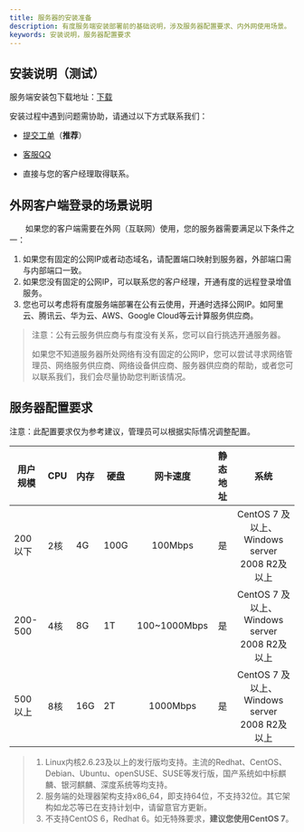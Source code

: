 ```yaml
---
title: 服务器的安装准备
description: 有度服务端安装部署前的基础说明，涉及服务器配置要求、内外网使用场景。
keywords: 安装说明，服务器配置要求
---
```


## 安装说明（测试）

服务端安装包下载地址：[下载](https://youdu.im/download.html)

安装过程中遇到问题需协助，请通过以下方式联系我们：

- [提交工单](https://kf.youdu.im)（**推荐**）

- [客服QQ](https://youdu.im/contact.html)

- 直接与您的客户经理取得联系。

## 外网客户端登录的场景说明

　　如果您的客户端需要在外网（互联网）使用，您的服务器需要满足以下条件之一：

1. 如果您有固定的公网IP或者动态域名，请配置端口映射到服务器，外部端口需与内部端口一致。
2. 如果您没有固定的公网IP，可以联系您的客户经理，开通有度的远程登录增值服务。
3. 您也可以考虑将有度服务端部署在公有云使用，开通时选择公网IP。如阿里云、腾讯云、华为云、AWS、Google Cloud等云计算服务供应商。

> 注意：公有云服务供应商与有度没有关系，您可以自行挑选开通服务器。
>
> 如果您不知道服务器所处网络有没有固定的公网IP，您可以尝试寻求网络管理员、网络服务供应商、网络设备供应商、服务器供应商的帮助，或者您可以联系我们，我们会尽量协助您判断该情况。

## 服务器配置要求

注意：此配置要求仅为参考建议，管理员可以根据实际情况调整配置。

| 用户规模 | CPU  | 内存 | 硬盘 |   网卡速度   | 静态地址 |                   **系统**                    |
| -------- | ---- | ---- | ---- | :----------: | :------: | :-------------------------------------------: |
| 200以下  | 2核  | 4G   | 100G |   100Mbps    |    是    | CentOS 7 及以上、Windows server 2008 R2及以上 |
| 200-500  | 4核  | 8G   | 1T   | 100~1000Mbps |    是    | CentOS 7 及以上、Windows server 2008 R2及以上 |
| 500以上  | 8核  | 16G  | 2T   |   1000Mbps   |    是    | CentOS 7 及以上、Windows server 2008 R2及以上 |

>1. Linux内核2.6.23及以上的发行版均支持。主流的Redhat、CentOS、Debian、Ubuntu、openSUSE、SUSE等发行版，国产系统如中标麒麟、银河麒麟、深度系统等均支持。
>2. 服务端的处理器架构支持x86_64，即支持64位，不支持32位。其它架构如龙芯等已在支持计划中，请留意官方更新。
>3. 不支持CentOS 6，Redhat 6。如无特殊要求，**建议您使用CentOS 7**。